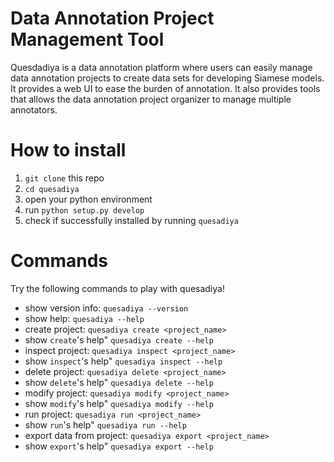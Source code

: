 # Data Annotation Project Management Tool

Quesdadiya is a data annotation platform where users can easily manage
data annotation projects to create data sets for developing Siamese models.
It provides a web UI to ease the burden of annotation. It also provides tools
that allows the data annotation project organizer to manage multiple annotators.

# How to install

1. `git clone` this repo
1. `cd quesadiya`
1. open your python environment
1. run `python setup.py develop`
1. check if successfully installed by running `quesadiya`

# Commands

Try the following commands to play with quesadiya!

* show version info: `quesadiya --version`
* show help: `quesadiya --help`
* create project: `quesadiya create <project_name>`
* show `create`'s help" `quesadiya create --help`
* inspect project: `quesadiya inspect <project_name>`
* show `inspect`'s help" `quesadiya inspect --help`
* delete project: `quesadiya delete <project_name>`
* show `delete`'s help" `quesadiya delete --help`
* modify project: `quesadiya modify <project_name>`
* show `modify`'s help" `quesadiya modify --help`
* run project: `quesadiya run <project_name>`
* show `run`'s help" `quesadiya run --help`
* export data from project: `quesadiya export <project_name>`
* show `export`'s help" `quesadiya export --help`
